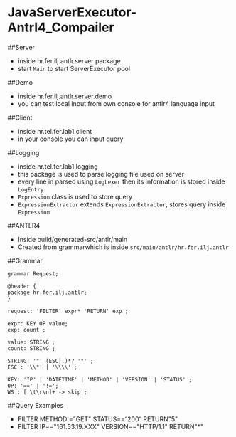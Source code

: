 # JavaServerExecutor-Antrl4_Compailer

##Server
- inside hr.fer.ilj.antlr.server package
- start `Main` to start ServerExecutor pool

##Demo
- inside hr.fer.ilj.antlr.server.demo
- you can test local input from own console for antlr4 language input

##Client
- inside hr.tel.fer.lab1.client
- in your console you can input query

##Logging
- inside hr.tel.fer.lab1.logging
- this package is used to parse logging file used on server
- every line in parsed using `LogLexer` then its information is stored inside `LogEntry`
- `Expression` class is used to store query
- `ExpressionExtractor` extends `ExpressionExtractor`, stores query inside `Expression`

##ANTLR4
- Inside build/generated-src/antlr/main
- Created from grammarwhich is inside `src/main/antlr/hr.fer.ilj.antlr`

##Grammar
```
grammar Request;

@header {
package hr.fer.ilj.antlr; 
}

request: 'FILTER' expr* 'RETURN' exp ;

expr: KEY OP value;
exp: count ;

value: STRING ;
count: STRING ;

STRING: '"' (ESC|.)*? '"' ;
ESC : '\\"' | '\\\\' ; 

KEY: 'IP' | 'DATETIME' | 'METHOD' | 'VERSION' | 'STATUS' ;
OP: '==' | '!=';
WS : [ \t\r\n]+ -> skip ;
```


##Query Examples
- FILTER METHOD!="GET" STATUS==“200“ RETURN"5" 
- FILTER IP=="161.53.19.XXX" VERSION=="HTTP/1.1" RETURN"*" 
